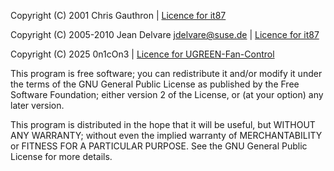 Copyright (C) 2001 Chris Gauthron | [Licence for it87](https://github.com/a1wong/it87) 

Copyright (C) 2005-2010 Jean Delvare <jdelvare@suse.de> | [Licence for it87](https://github.com/a1wong/it87) 

Copyright (C) 2025 0n1cOn3 | [Licence for UGREEN-Fan-Control](https://github.com/0n1cOn3/UGREEN-Fan-Control) 

This program is free software; you can redistribute it and/or modify
it under the terms of the GNU General Public License as published by
the Free Software Foundation; either version 2 of the License, or
(at your option) any later version.

This program is distributed in the hope that it will be useful,
but WITHOUT ANY WARRANTY; without even the implied warranty of
MERCHANTABILITY or FITNESS FOR A PARTICULAR PURPOSE.  See the
GNU General Public License for more details.
